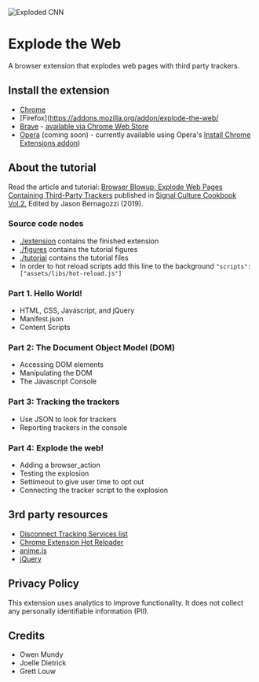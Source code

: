 
![Exploded CNN](https://github.com/sneakaway-studio/explode-the-web/blob/master/screenshots/exploded-cnn-440x280.png "Exploded CNN")



# Explode the Web

A browser extension that explodes web pages with third party trackers.



## Install the extension

* [Chrome](https://chrome.google.com/webstore/detail/explode-the-web/dmedbnfdhjfppcgbccpfaigicbnajhod)
* [Firefox](https://addons.mozilla.org/addon/explode-the-web/
* [Brave](https://chrome.google.com/webstore/detail/explode-the-web/dmedbnfdhjfppcgbccpfaigicbnajhod) - [available via Chrome Web Store](https://support.brave.com/hc/en-us/articles/360017909112-How-can-I-add-extensions-to-Brave-)
* [Opera](https://addons.opera.com/en/extensions/) (coming soon) - currently available using Opera's [Install Chrome Extensions addon](https://addons.opera.com/en/extensions/details/install-chrome-extensions/))


## About the tutorial

Read the article and tutorial: [Browser Blowup: Explode Web Pages Containing Third-Party Trackers](https://owenmundy.com/_site2017/content/_info/writing/sc_cookbook_2_browser_blowup.pdf) published in [Signal Culture Cookbook Vol.2.](http://signalculture.org/cookbookvol2.html#.XvZmqJNKiL4) Edited by Jason Bernagozzi (2019).


### Source code nodes

* [./extension](./extension) contains the finished extension
* [./figures](./figures) contains the tutorial figures
* [./tutorial](./tutorial) contains the tutorial files
* In order to hot reload scripts add this line to the background `"scripts": ["assets/libs/hot-reload.js"]`


### Part 1. Hello World!

* HTML, CSS, Javascript, and jQuery
* Manifest.json
* Content Scripts


### Part 2: The Document Object Model (DOM)

* Accessing DOM elements
* Manipulating the DOM
* The Javascript Console


### Part 3: Tracking the trackers

* Use JSON to look for trackers
* Reporting trackers in the console


### Part 4: Explode the web!

* Adding a browser_action
* Testing the explosion
* Settimeout to give user time to opt out
* Connecting the tracker script to the explosion




## 3rd party resources

* [Disconnect Tracking Services list](https://github.com/disconnectme/disconnect-tracking-protection)
* [Chrome Extension Hot Reloader](https://github.com/xpl/crx-hotreload)
* [anime.js](https://github.com/juliangarnier/anime)
* [jQuery](https://jquery.org)


## Privacy Policy

This extension uses analytics to improve functionality. It does not collect any personally identifiable information (PII).


## Credits

* Owen Mundy
* Joelle Dietrick
* Grett Louw
